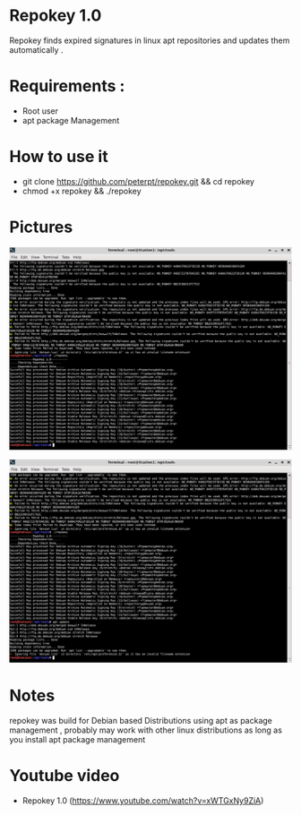 # Repokey 1.0

Repokey finds expired signatures in linux apt repositories and updates them automatically .

# Requirements :
- Root user
- apt package Management

# How to use it

- git clone https://github.com/peterpt/repokey.git && cd repokey
- chmod +x repokey && ./repokey

# Pictures
![repokey](https://github.com/peterpt/repokey/raw/main/repokey.png)

![repokey1](https://github.com/peterpt/repokey/raw/main/repokey1.png)
# Notes
repokey was build for Debian based Distributions using apt as package management , probably may work
with other linux distributions as long as you install apt package management

# Youtube video
- Repokey 1.0 (https://www.youtube.com/watch?v=xWTGxNy9ZiA)
